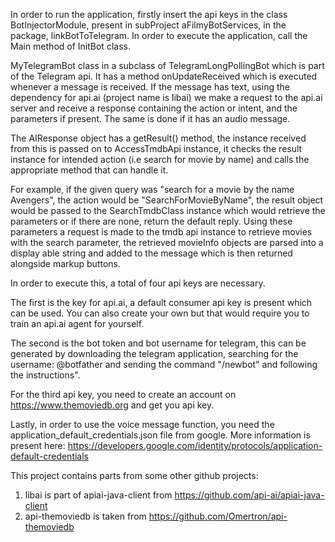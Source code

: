 In order to run the application, firstly insert the api keys in the class BotInjectorModule, present in subProject aFilmyBotServices, in the package, linkBotToTelegram. In order to execute the application, call the Main method of InitBot class.

MyTelegramBot class in a subclass of TelegramLongPollingBot which is part of the Telegram api. It has a method onUpdateReceived which is executed whenever a message is received. If the message has text, using the dependency for api.ai (project name is libai) we make a request to the api.ai server and receive a response containing the action or intent, and the parameters if present. The same is done if it has an audio message. 

The AIResponse object has a getResult() method, the instance received from this is passed on to AccessTmdbApi instance, it checks the result instance for intended action (i.e search for movie by name) and calls the appropriate method that can handle it. 

For example, if the given query was "search for a movie by the name Avengers", the action would be "SearchForMovieByName", the result object would be passed to the SearchTmdbClass instance which would retrieve the parameters or if there are none, return the default reply. Using these parameters a request is made to the tmdb api instance to retrieve movies with the search parameter, the retrieved movieInfo objects are parsed into a display able string and added to the message which is then returned alongside markup buttons.

 In order to execute this, a total of four api keys are necessary. 
 
 The first is the key for api.ai, a default consumer api key is present which can be used. You can also create your own but that would require you to train an api.ai agent for yourself.
 
 The second is the bot token and bot username for telegram, this can be generated by downloading the telegram application, searching for the username: @botfather and sending the command "/newbot" and following the instructions".
 
 For the third api key, you need to create an account on https://www.themoviedb.org and get you api key.
 
 Lastly, in order to use the voice message function, you need the application_default_credentials.json file from google. More information is present here: https://developers.google.com/identity/protocols/application-default-credentials
 
This project contains parts from some other github projects:
1. libai is part of apiai-java-client from https://github.com/api-ai/apiai-java-client
2. api-themoviedb is taken from https://github.com/Omertron/api-themoviedb
